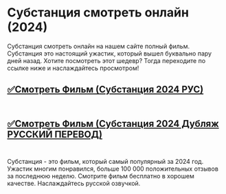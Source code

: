 # Субстанция смотреть онлайн (2024)
Субстанция смотреть онлайн на нашем сайте полный фильм. Субстанция это настоящий ужастик, который вышел буквально пару дней назад. Хотите посмотреть этот шедевр? Тогда переходите по ссылке ниже и наслаждайтесь просмотром!

 ##  <a href="https://ify.ac/1R4F">✅Смотреть Фильм (Субстанция 2024 РУС)</a><br> <br>
##  <a href="https://ify.ac/1R4F">✅Смотреть Фильм (Субстанция 2024 Дубляж РУССКИЙ ПЕРЕВОД)</a><br> <br>

 Субстанция - это фильм, который самый популярный за 2024 год. Ужастик многим понравился, больше 100 000 положительных отзывов за последнюю неделю. Смотрите фильм бесплатно в хорошем качестве. Наслаждайтесь русской озвучкой.
